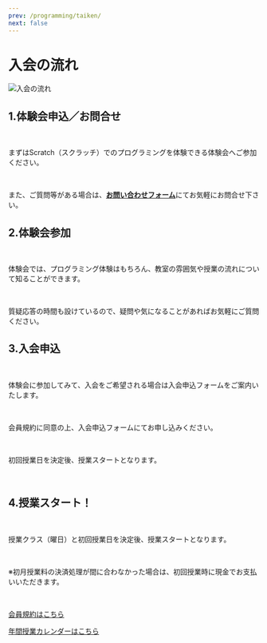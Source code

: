 ```yaml
---
prev: /programming/taiken/
next: false
---
```

# 入会の流れ

<img src="/img/join.png" alt="入会の流れ"/>

## 1.体験会申込／お問合せ
<br>

まずはScratch（スクラッチ）でのプログラミングを体験できる体験会へご参加ください。

<br>

また、ご質問等がある場合は、[**お問い合わせフォーム**](/contact)にてお気軽にお問合せ下さい。

## 2.体験会参加
<br>

体験会では、プログラミング体験はもちろん、教室の雰囲気や授業の流れについて知ることができます。

<br>

質疑応答の時間も設けているので、疑問や気になることがあればお気軽にご質問ください。

## 3.入会申込
<br>

体験会に参加してみて、入会をご希望される場合は入会申込フォームをご案内いたします。

<br>

会員規約に同意の上、入会申込フォームにてお申し込みください。

<br>

初回授業日を決定後、授業スタートとなります。

<br>

## 4.授業スタート！
<br>

授業クラス（曜日）と初回授業日を決定後、授業スタートとなります。

<br>

※初月授業料の決済処理が間に合わなかった場合は、初回授業時に現金でお支払いいただきます。

<br>

<a href="/pdf/kaiin-kiyaku.pdf" target="_blank" class="btn">会員規約はこちら</a>

<a href="/pdf/calendar.pdf" target="_blank" class="btn">年間授業カレンダーはこちら</a>
